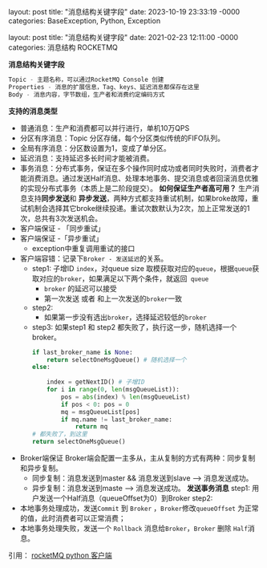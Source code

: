 layout: post
title: "消息结构关键字段"
date: 2023-10-19 23:33:19 -0000
categories: BaseException, Python, Exception

layout: post
title: "消息结构关键字段"
date: 2021-02-23 12:11:00 -0000
categories: 消息结构 ROCKETMQ

**消息结构关键字段**
```python
Topic - 主题名称，可以通过RocketMQ Console 创建
Properties - 消息的扩展信息，Tag、keys、延迟消息都保存在这里
Body - 消息内容，字节数组，生产者和消费约定编码方式
```
**支持的消息类型**
- 普通消息：生产和消费都可以并行进行，单机10万QPS
- 分区有序消息：Topic 分区存储，每个分区类似传统的FIFO队列。
- 全局有序消息：分区数设置为1，变成了单分区。
- 延迟消息：支持延迟多长时间才能被消费。
- 事务消息：分布式事务，保证在多个操作同时成功或者同时失败时，消费者才能消费消息。通过发送Half消息、处理本地事务、提交消息或者回滚消息优雅的实现分布式事务（本质上是二阶段提交）。
**如何保证生产者高可用？**
生产消息支持**同步发送**和 **异步发送**，两种方式都支持重试机制，如果broke故障，重试机制会选择其它broke继续投递。重试次数默认为2次，加上正常发送的1次，总共有3次发送机会。
- 客户端保证 - 「同步重试」
- 客户端保证 -「异步重试」
	- exception中重复调用重试的接口
- 客户端容错：记录下`Broker - 发送延迟`的关系。
	- step1: 子增ID  `index`，对queue size 取模获取对应的`queue`，根据`queue`获取对应的`broker`，如果满足以下两个条件，就返回` queue`
		- `broker` 的延迟可以接受
		- 第一次发送  或者 和上一次发送的`broker`一致
	- step2: 
		- 如果第一步没有选出`broker`，选择延迟较低的`broker`
	- step3:
		如果step1 和 step2 都失败了，执行这一步，随机选择一个broker。
		```python
		if last_broker_name is None:
			return selectOneMsgQueue() # 随机选择一个
		else:
			
			index = getNextID() # 子增ID
			for i in range(0, len(msgQueueList)):
				pos = abs(index) % len(msgQueueList)
				if pos < 0: pos = 0
				mq = msgQueueList[pos]
				if mq.name != last_broker_name:
					return mq
		# 都失败了，到这里
		return selectOneMsgQueue()
		```
- Broker端保证
	Broker端会配置一主多从，主从复制的方式有两种：同步复制和异步复制。
	- 同步复制：消息发送到master && 消息发送到slave —\> 消息发送成功。
	- 异步复制：消息发送到maste —\> 消息发送成功。
**发送事务消息**
step1: 用户发送一个Half消息（queueOffset为0）到Broker
step2: 
- 本地事务处理成功，发送`Commit` 到 `Broker` ，`Broker`修改`queueOffset` 为正常的值，此时消费者可以正常消费；
- 本地事务处理失败，发送一个 `Rollback` 消息给`Broker`，`Broker` 删除 `Half`消息。

引用：
[rocketMQ python 客户端][1]

[1]:	https://github.com/apache/rocketmq-client-python/blob/master/tests/test_producer.py

